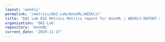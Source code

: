 ```yaml
---
layout: 'weekly'
permalink: '/metrics/DAI-Lab/AnonML/WEEKLY/'
title: 'DAI Lab OSS Metrics Metrics report for AnonML | WEEKLY-REPORT-2019-11-17'
organization: 'DAI-Lab'
repository: 'AnonML'
current_date: '2019-11-17'
---
```

